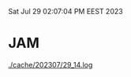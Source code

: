 Sat Jul 29 02:07:04 PM EEST 2023
# JAM
<a href='./cache/202307/29_14.log'>./cache/202307/29_14.log</a>
